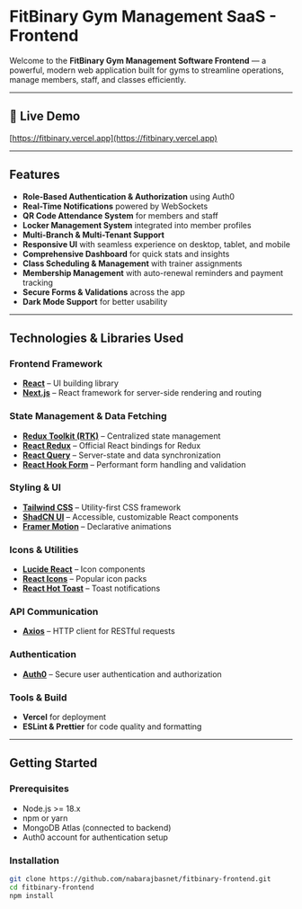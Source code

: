 # FitBinary Gym Management SaaS - Frontend

Welcome to the **FitBinary Gym Management Software Frontend** — a powerful, modern web application built for gyms to streamline operations, manage members, staff, and classes efficiently.

---

## 🚀 Live Demo  
[https://fitbinary.vercel.app](https://fitbinary.vercel.app)

---

## Features

- **Role-Based Authentication & Authorization** using Auth0  
- **Real-Time Notifications** powered by WebSockets  
- **QR Code Attendance System** for members and staff  
- **Locker Management System** integrated into member profiles  
- **Multi-Branch & Multi-Tenant Support**  
- **Responsive UI** with seamless experience on desktop, tablet, and mobile  
- **Comprehensive Dashboard** for quick stats and insights  
- **Class Scheduling & Management** with trainer assignments  
- **Membership Management** with auto-renewal reminders and payment tracking  
- **Secure Forms & Validations** across the app  
- **Dark Mode Support** for better usability

---

## Technologies & Libraries Used

### Frontend Framework
- **[React](https://reactjs.org/)** – UI building library  
- **[Next.js](https://nextjs.org/)** – React framework for server-side rendering and routing

### State Management & Data Fetching
- **[Redux Toolkit (RTK)](https://redux-toolkit.js.org/)** – Centralized state management  
- **[React Redux](https://react-redux.js.org/)** – Official React bindings for Redux  
- **[React Query](https://tanstack.com/query/latest)** – Server-state and data synchronization  
- **[React Hook Form](https://react-hook-form.com/)** – Performant form handling and validation

### Styling & UI
- **[Tailwind CSS](https://tailwindcss.com/)** – Utility-first CSS framework  
- **[ShadCN UI](https://shadcn.dev/)** – Accessible, customizable React components  
- **[Framer Motion](https://www.framer.com/motion/)** – Declarative animations

### Icons & Utilities
- **[Lucide React](https://lucide.dev/)** – Icon components  
- **[React Icons](https://react-icons.github.io/react-icons/)** – Popular icon packs  
- **[React Hot Toast](https://react-hot-toast.com/)** – Toast notifications  

### API Communication
- **[Axios](https://axios-http.com/)** – HTTP client for RESTful requests  

### Authentication
- **[Auth0](https://auth0.com/)** – Secure user authentication and authorization  

### Tools & Build
- **Vercel** for deployment  
- **ESLint & Prettier** for code quality and formatting

---

## Getting Started

### Prerequisites
- Node.js >= 18.x  
- npm or yarn  
- MongoDB Atlas (connected to backend)  
- Auth0 account for authentication setup

### Installation

```bash
git clone https://github.com/nabarajbasnet/fitbinary-frontend.git
cd fitbinary-frontend
npm install
